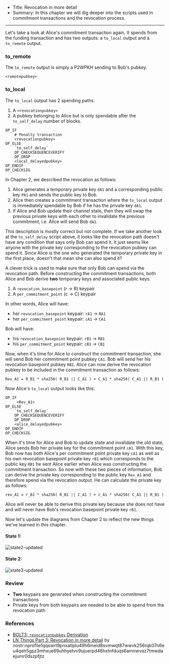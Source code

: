 - Title: Revocation in more detail
- Summary: In this chapter we will dig deeper into the scripts used in commitment transactions and the revocation process.

---

Let's take a look at Alice's commitment transaction again. It spends from the funding transaction and has two outputs: a `to_local` output and a `to_remote` output. 

### to_remote

The `to_remote` output is simply a P2WPKH sending to Bob's pubkey. 

```
<remotepubkey>
```

### to_local

The `to_local` output has 2 spending paths. 

1. A `<revocationpubkey>`
2. A pubkey belonging to Alice but is only spendable after the `to_self_delay` number of blocks. 

```
OP_IF
    # Penalty transaction
    <revocationpubkey>
OP_ELSE
    `to_self_delay`
    OP_CHECKSEQUENCEVERIFY
    OP_DROP
    <local_delayedpubkey>
OP_ENDIF
OP_CHECKSIG
```

In Chapter 2, we described the revocation as follows: 

1. Alice generates a temporary private key `dA1` and a corresponding public key `PA1` and sends the public key to Bob. 
2. Alice then creates a commitment transaction where the `to_local` output is immediately spendable by Bob if he has the private key `dA1`. 
3. If Alice and Bob update their channel state, then they will swap the previous private keys with each other to invalidate the previous commitment, i.e. Alice will send Bob `dA1`.

This description is mostly correct but not complete. If we take another look at the `to_self_delay` script above, it looks like the revocation path doesn't have any condition that says only Bob can spend it. It just seems like anyone with the private key corresponding to the revocation pubkey can spend it. Since Alice is the one who generated the temporary private key in the first place, doesn't that mean she can also spend it?

A clever trick is used to make sure that only Bob can spend via the revocation path. Before constructing the commitment transactions, both Alice and Bob derive **two** temporary keys and associated public keys. 
1. A `revocation_basepoint` (r -> R) keypair
2. A `per_commitment_point` (c -> C) keypair

In other words, Alice will have: 
- her `revocation_basepoint` keypair: `rA1` -> `RA1` 
- her `per_commitment_point` keypair: `cA1` -> `CA1`

Bob will have: 
- his `revocation_basepoint` keypair: `rB1` -> `RB1`
- his `per_commitment_point` keypair: `cB1` -> `CB1`

Now, when it's time for Alice to construct the commitment transaction, she will send Bob her commitment point pubkey `CA1`. Bob will send her his revocation basepoint pubkey `RB1`. Alice can now derive the revocation pubkey to be included in the commitment transaction as follows:

```
Rev_A1 = R_B1 * sha256( R_B1 || C_A1 ) + C_A1 * sha256( C_A1 || R_B1 )
```

Now Alice's `to_local` output looks like this:

```
OP_IF
     <Rev_A1>
OP_ELSE
    `to_self_delay`
    OP_CHECKSEQUENCEVERIFY
    OP_DROP
    <alice_delayedpubkey>
OP_ENDIF
OP_CHECKSIG
```

When it's time for Alice and Bob to update state and invalidate the old state, Alice sends Bob her private key for the commitment point `cA1`. With this key, Bob now has both Alice's per commitment point private key `cA1` as well as his own revocation basepoint private key `rB1` which corresponds to the public key `RB1` he sent Alice earlier when Alice was constructing the commitment transaction. So now with these two pieces of information, Bob can derive the private key corresponding to the public key `Rev_A1` and therefore spend via the revocation output. He can calculate the private key as follows:

```
rev_A1 = r_B1 * sha256( R_B1 || C_A1 ) + c_A1 * sha256( C_A1 || R_B1 )
```

Alice will never be able to derive this private key because she does not have and will never have Bob's revocation basepoint private key `rB1`. 

Now let's update the diagrams from Chapter 2 to reflect the new things we've learned in this chapter. 

#### State 1: 

![state2-updated](https://cdn.satellite.earth/9c58502b97a323b2687fced83807bacf1d9f0511188657bd4a7ee710f1ca1234.png)

#### State 2:

![state3-updated](https://cdn.satellite.earth/7c7f1fd80a40ae6a56af65b1e1226c9add0933f2276f13fe01a1f88bc6f2a9fe.png)

### Review

- **Two** keypairs are generated when constructing the commitment transactions
- Private keys from both keypairs are needed to be able to spend from the revocation path

### References

- [BOLT3: `revocationpubkey` Derivation](https://github.com/lightning/bolts/blob/master/03-transactions.md#revocationpubkey-derivation)
- [LN Things Part 3: Revocation in more detail](https://ellemouton.com/posts/revocation/) by nostr:nprofile1qqswrt9pnxatlplu49h6meld8svmwqt87wwvk256rqk07n6eu4qeh5gpz3mhxue69uhhyetvv9ujuerpd46hxtnfduqs6amnwvaz7tmwdaejumr0dszpfjtz
